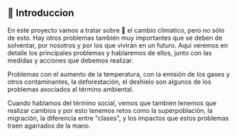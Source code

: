 ## 📑 Introduccion

En este proyecto vamos a tratar sobre 🥇 el cambio climatico, pero no sólo de esto. Hay otros problemas también muy importantes que se deben de solventar, por nosotros y por los que vivirán en un futuro. Aqui veremos en detalle los principales problemas y hablaremos de ellos, junto con las medidas y acciones que debemos realizar.

Problemas con el aumento de la temperatura, con la emisión de los gases y otros contaminantes, la deforestación, el deshielo son algunos de los problemas asociados al término ambiental.

Cuando hablamos del término social, vemos que tambien tenemos que realizar cambios y por esto tenemos retos como la superpoblación, la migración, la diferencia entre "clases", y los impactos que estos problemas traen agarrados de la mano.

